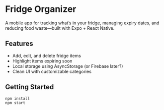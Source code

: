# Fridge Organizer

A mobile app for tracking what’s in your fridge, managing expiry dates, and reducing food waste—built with Expo + React Native.

## Features
- Add, edit, and delete fridge items
- Highlight items expiring soon
- Local storage using AsyncStorage (or Firebase later?)
- Clean UI with customizable categories

## Getting Started

```bash
npm install
npm start
